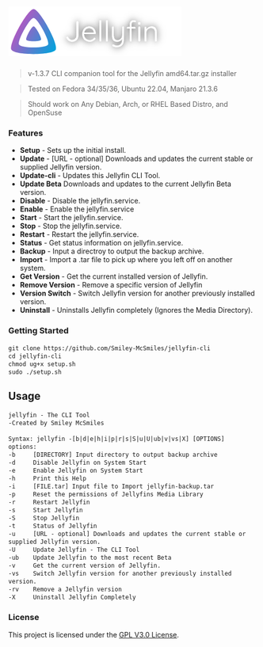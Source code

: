![jellyfin-cli](.github/banner-shadow.png?raw=true "Jellyfin Logo")
======

> v-1.3.7 CLI companion tool for the Jellyfin amd64.tar.gz installer

> Tested on Fedora 34/35/36, Ubuntu 22.04, Manjaro 21.3.6

> Should work on Any Debian, Arch, or RHEL Based Distro, and OpenSuse

### Features

* **Setup** - Sets up the initial install.
* **Update** - [URL - optional] Downloads and updates the current stable or supplied Jellyfin version.
* **Update-cli** - Updates this Jellyfin CLI Tool.
* **Update Beta** Downloads and updates to the current Jellyfin Beta version.
* **Disable** - Disable the jellyfin.service.
* **Enable** - Enable the jellyfin.service
* **Start** - Start the jellyfin.service.
* **Stop** - Stop the jellyfin.service.
* **Restart** - Restart the jellyfin.service.
* **Status** - Get status information on jellyfin.service.
* **Backup** - Input a directroy to output the backup archive.
* **Import** - Import a .tar file to pick up where you left off on another system.
* **Get Version** - Get the current installed version of Jellyfin.
* **Remove Version** - Remove a specific version of Jellyfin
* **Version Switch** - Switch Jellyfin version for another previously installed version.
* **Uninstall** - Uninstalls Jellyfin completely (Ignores the Media Directory).

### Getting Started

```shell
git clone https://github.com/Smiley-McSmiles/jellyfin-cli
cd jellyfin-cli
chmod ug+x setup.sh
sudo ./setup.sh
```

## Usage

```shell
jellyfin - The CLI Tool
-Created by Smiley McSmiles

Syntax: jellyfin -[b|d|e|h|i|p|r|s|S|u|U|ub|v|vs|X] [OPTIONS]
options:
-b     [DIRECTORY] Input directory to output backup archive
-d     Disable Jellyfin on System Start
-e     Enable Jellyfin on System Start
-h     Print this Help
-i     [FILE.tar] Input file to Import jellyfin-backup.tar
-p     Reset the permissions of Jellyfins Media Library
-r     Restart Jellyfin
-s     Start Jellyfin
-S     Stop Jellyfin
-t     Status of Jellyfin
-u     [URL - optional] Downloads and updates the current stable or supplied Jellyfin version.
-U     Update Jellyfin - The CLI Tool
-ub    Update Jellyfin to the most recent Beta
-v     Get the current version of Jellyfin.
-vs    Switch Jellyfin version for another previously installed version.
-rv    Remove a Jellyfin version
-X     Uninstall Jellyfin Completely
```

### License

   This project is licensed under the [GPL V3.0 License](https://github.com/Smiley-McSmiles/jellyfin-cli/blob/main/LICENSE).

